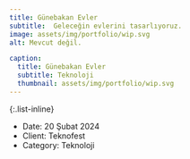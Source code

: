 ```yaml
---
title: Günebakan Evler
subtitle:  Geleceğin evlerini tasarlıyoruz.
image: assets/img/portfolio/wip.svg
alt: Mevcut değil.

caption:
  title: Günebakan Evler
  subtitle: Teknoloji
  thumbnail: assets/img/portfolio/wip.svg
---
```



{:.list-inline}
- Date: 20 Şubat 2024
- Client: Teknofest
- Category: Teknoloji


